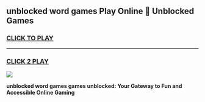 
## unblocked word games Play Online 👋 Unblocked Games
<h3>
<a href="https://premium.freeplayer.one?title=unblocked_word_games&ref=19F">CLICK TO PLAY</a></h3>
<hr>

<h3>
<a href="https://premium.freeplayer.one?title=unblocked_word_games&ref=19F">CLICK 2 PLAY</a>
  
</h3>

<a href="https://premium.freeplayer.one?title=unblocked_word_games&ref=19F"><img src="https://clearcache.store/games.png"></a>


**unblocked word games games unblocked: Your Gateway to Fun and Accessible Online Gaming**
